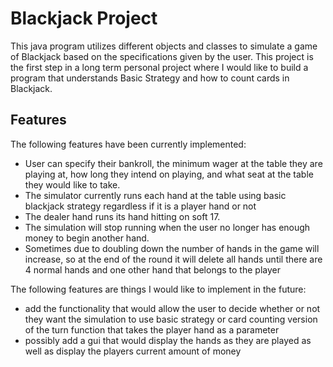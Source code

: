 # Blackjack Project

This java program utilizes different objects and classes to simulate a game of Blackjack based on the specifications given by the user. This project is the first step in a long term personal project where I would like to build a program that understands Basic Strategy and how to count cards in Blackjack. 

## Features

The following features have been currently implemented:

- User can specify their bankroll, the minimum wager at the table they are playing at, how long they intend on playing, and what seat at the table they would like to take.
- The simulator currently runs each hand at the table using basic blackjack strategy regardless if it is a player hand or not
- The dealer hand runs its hand hitting on soft 17.
- The simulation will stop running when the user no longer has enough money to begin another hand.
- Sometimes due to doubling down the number of hands in the game will increase, so at the end of the round it will delete all hands until there are 4 normal hands and one other hand that belongs to the player

The following features are things I would like to implement in the future:

- add the functionality that would allow the user to decide whether or not they want the simulation to use basic strategy or card counting version of the turn function that takes the player hand as a parameter
- possibly add a gui that would display the hands as they are played as well as display the players current amount of money

